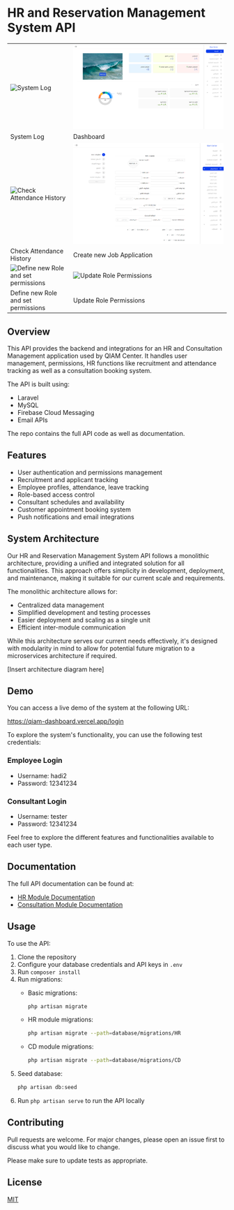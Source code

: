 # HR and Reservation Management System API

| | |
|-|-|
|![System Log](https://github.com/alaazamelDev/hr-consultation-management/blob/main/preview/system_log.png?raw=true)|![Dashboard](https://github.com/alaazamelDev/hr-consultation-management/blob/main/preview/dashboard_preview.png?raw=true)|
|System Log|Dashboard|
|![Check Attendance History](https://github.com/alaazamelDev/hr-consultation-management/blob/main/preview/attendance_history.png?raw=true)|![Create new Job Application](https://github.com/alaazamelDev/hr-consultation-management/blob/main/preview/job_application.png?raw=true)|
|Check Attendance History|Create new Job Application|
|![Define new Role and set permissions](https://github.com/alaazamelDev/hr-consultation-management/blob/main/preview/define_role.png?raw=true)|![Update Role Permissions](https://github.com/alaazamelDev/hr-consultation-management/blob/main/preview/update_permissions.png?raw=true)|
|Define new Role and set permissions|Update Role Permissions|

## Overview

This API provides the backend and integrations for an HR and Consultation Management application used by QIAM Center. It handles user management, permissions, HR functions like recruitment and attendance tracking as well as a consultation booking system. 

The API is built using:
- Laravel
- MySQL
- Firebase Cloud Messaging
- Email APIs

The repo contains the full API code as well as documentation.

## Features

- User authentication and permissions management
- Recruitment and applicant tracking 
- Employee profiles, attendance, leave tracking
- Role-based access control
- Consultant schedules and availability
- Customer appointment booking system
- Push notifications and email integrations

## System Architecture

Our HR and Reservation Management System API follows a monolithic architecture, providing a unified and integrated solution for all functionalities. This approach offers simplicity in development, deployment, and maintenance, making it suitable for our current scale and requirements.

The monolithic architecture allows for:
- Centralized data management
- Simplified development and testing processes
- Easier deployment and scaling as a single unit
- Efficient inter-module communication

While this architecture serves our current needs effectively, it's designed with modularity in mind to allow for potential future migration to a microservices architecture if required.

[Insert architecture diagram here]

## Demo

You can access a live demo of the system at the following URL:

https://qiam-dashboard.vercel.app/login

To explore the system's functionality, you can use the following test credentials:

### Employee Login
- Username: hadi2
- Password: 12341234

### Consultant Login
- Username: tester
- Password: 12341234

Feel free to explore the different features and functionalities available to each user type.

## Documentation

The full API documentation can be found at:
- [HR Module Documentation][hr-docs]
- [Consultation Module Documentation][consult-docs]

[hr-docs]: https://documenter.getpostman.com/view/10175953/2s93eZyrzB
[consult-docs]: https://documenter.getpostman.com/view/27451041/2s9XxyQYSw

## Usage

To use the API:

1. Clone the repository
2. Configure your database credentials and API keys in `.env`
3. Run `composer install`
4. Run migrations:
   - Basic migrations:
    
       ```bash
       php artisan migrate
       ```
   - HR module migrations:
   
       ```bash  
       php artisan migrate --path=database/migrations/HR
       ```
       
   - CD module migrations:
   
       ```bash
       php artisan migrate --path=database/migrations/CD
       ```
5. Seed database:
   ```bash
   php artisan db:seed
   ```
6. Run `php artisan serve` to run the API locally

## Contributing

Pull requests are welcome. For major changes, please open an issue first to discuss what you would like to change.

Please make sure to update tests as appropriate.

## License

[MIT](https://choosealicense.com/licenses/mit/)
